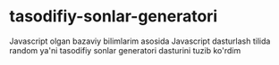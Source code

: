 # tasodifiy-sonlar-generatori
Javascript olgan bazaviy bilimlarim asosida Javascript dasturlash tilida random ya'ni tasodifiy sonlar generatori dasturini tuzib ko'rdim
